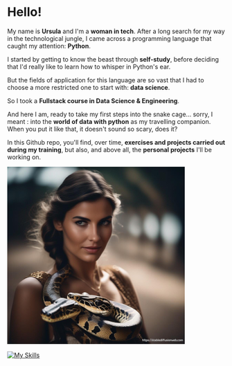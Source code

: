 # Hello!

My name is **Ursula** and I'm a **woman in tech**.
After a long search for my way in the technological jungle, I came across a programming language that caught my attention: **Python**. 

I started by getting to know the beast through **self-study**, before deciding that I'd really like to learn how to whisper in Python's ear. 

But the fields of application for this language are so vast that I had to choose a more restricted one to start with: **data science**.

So I took a **Fullstack course in Data Science & Engineering**. 

And here I am, ready to take my first steps into the snake cage... sorry, I meant : into the **world of data with python** as my travelling companion. When you put it like that, it doesn't sound so scary, does it?

In this Github repo, you'll find, over time, **exercises and projects carried out during my training**, but also, and above all, the **personal projects** I'll be working on.

![cover](https://github.com/Helidow74/Helidow74/blob/main/image77_resized.png)

[![My Skills](https://skillicons.dev/icons?i=py,tensorflow,linux,heroku,git,docker)](https://skillicons.dev)
<!---
Helidow74/Helidow74 is a ✨ special ✨ repository because its `README.md` (this file) appears on your GitHub profile.
You can click the Preview link to take a look at your changes.
--->
